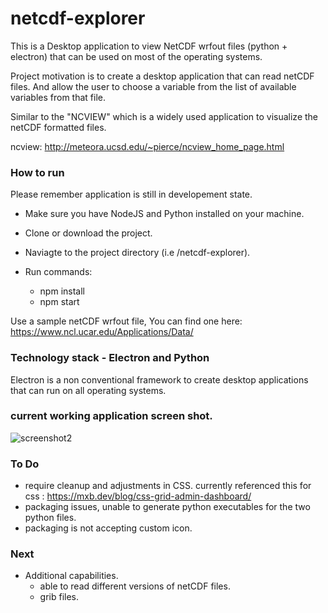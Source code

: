 # netcdf-explorer
This is a Desktop application to view NetCDF wrfout files (python + electron) that can be used on most of the operating systems.

Project motivation is to create a desktop application that can read netCDF files. And allow the user to choose a variable from the list of available variables from that file. 

Similar to the "NCVIEW" which is a widely used application to visualize the netCDF formatted files.

ncview: http://meteora.ucsd.edu/~pierce/ncview_home_page.html

### How to run

Please remember application is still in developement state.

* Make sure you have NodeJS and Python installed on your machine.

* Clone or download the project.

* Naviagte to the project directory (i.e /netcdf-explorer).

* Run commands: 
    * npm install
    * npm start

Use a sample netCDF wrfout file, You can find one here: https://www.ncl.ucar.edu/Applications/Data/


### Technology stack - Electron and Python

Electron is a non conventional framework to create desktop applications that can run on all operating systems.

### current working application screen shot.

![screenshot2](https://user-images.githubusercontent.com/9789209/59543009-b312a580-8ed6-11e9-820d-8896eb74f4d2.jpg)


### To Do

* require cleanup and adjustments in CSS. currently referenced this for css : https://mxb.dev/blog/css-grid-admin-dashboard/
* packaging issues, unable to generate python executables for the two python files.
* packaging is not accepting custom icon.

### Next

* Additional capabilities.
   * able to read different versions of netCDF files.
   * grib files.
